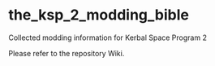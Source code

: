 # the_ksp_2_modding_bible
Collected modding information for Kerbal Space Program 2

Please refer to the repository Wiki.
